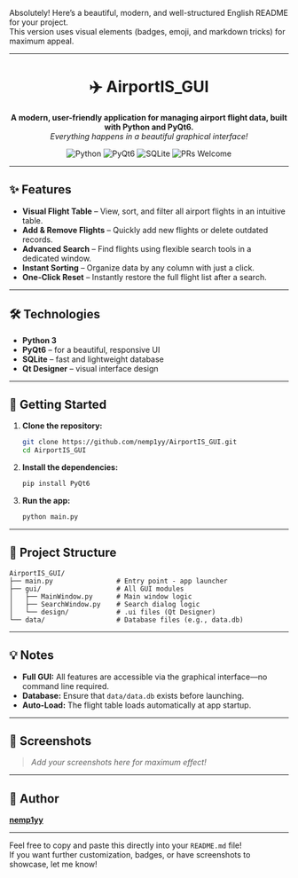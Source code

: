 Absolutely! Here’s a beautiful, modern, and well-structured English README for your project.  
This version uses visual elements (badges, emoji, and markdown tricks) for maximum appeal.

---

<div align="center">

# ✈️ AirportIS_GUI

**A modern, user-friendly application for managing airport flight data, built with Python and PyQt6.**  
_Everything happens in a beautiful graphical interface!_

![Python](https://img.shields.io/badge/Python-3.x-blue?logo=python)
![PyQt6](https://img.shields.io/badge/PyQt6-GUI-orange?logo=qt)
![SQLite](https://img.shields.io/badge/SQLite-Database-lightgrey?logo=sqlite)
![PRs Welcome](https://img.shields.io/badge/PRs-welcome-brightgreen.svg?style=flat-square)

</div>

---

## ✨ Features

- **Visual Flight Table** – View, sort, and filter all airport flights in an intuitive table.
- **Add & Remove Flights** – Quickly add new flights or delete outdated records.
- **Advanced Search** – Find flights using flexible search tools in a dedicated window.
- **Instant Sorting** – Organize data by any column with just a click.
- **One-Click Reset** – Instantly restore the full flight list after a search.

---

## 🛠️ Technologies

- **Python 3**
- **PyQt6** – for a beautiful, responsive UI
- **SQLite** – fast and lightweight database
- **Qt Designer** – visual interface design

---

## 🚀 Getting Started

1. **Clone the repository:**
    ```bash
    git clone https://github.com/nemp1yy/AirportIS_GUI.git
    cd AirportIS_GUI
    ```

2. **Install the dependencies:**
    ```bash
    pip install PyQt6
    ```

3. **Run the app:**
    ```bash
    python main.py
    ```

---

## 📂 Project Structure

```
AirportIS_GUI/
├── main.py                # Entry point - app launcher
├── gui/                   # All GUI modules
│   ├── MainWindow.py      # Main window logic
│   ├── SearchWindow.py    # Search dialog logic
│   └── design/            # .ui files (Qt Designer)
└── data/                  # Database files (e.g., data.db)
```

---

## 💡 Notes

- **Full GUI:** All features are accessible via the graphical interface—no command line required.
- **Database:** Ensure that `data/data.db` exists before launching.  
- **Auto-Load:** The flight table loads automatically at app startup.

---

## 📸 Screenshots

> _Add your screenshots here for maximum effect!_

---

## 👤 Author

[**nemp1yy**](https://github.com/nemp1yy)

---

Feel free to copy and paste this directly into your `README.md` file!  
If you want further customization, badges, or have screenshots to showcase, let me know!
